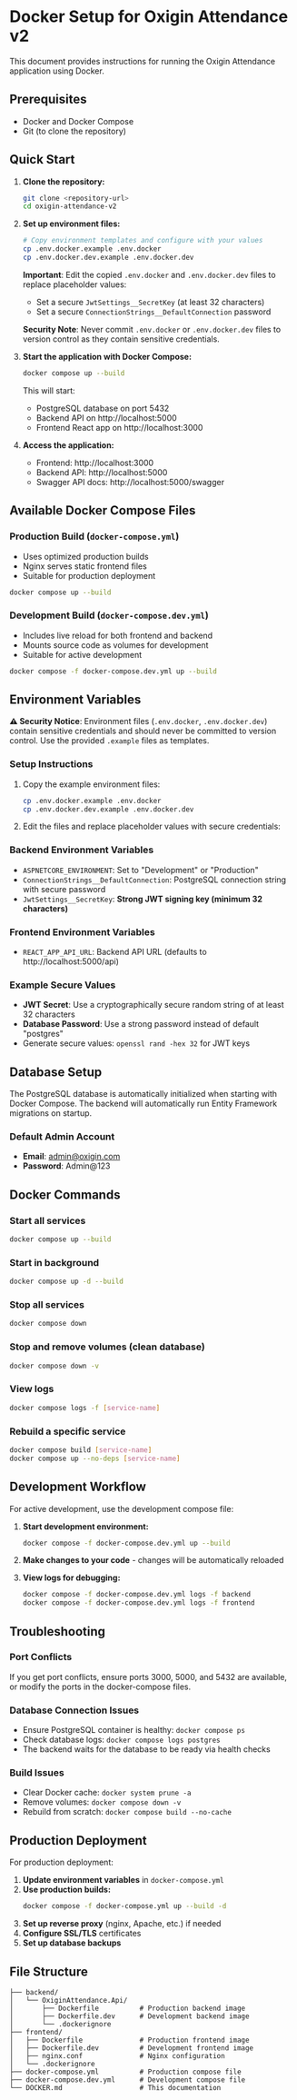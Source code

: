 # Docker Setup for Oxigin Attendance v2

This document provides instructions for running the Oxigin Attendance application using Docker.

## Prerequisites

- Docker and Docker Compose
- Git (to clone the repository)

## Quick Start

1. **Clone the repository:**
   ```bash
   git clone <repository-url>
   cd oxigin-attendance-v2
   ```

2. **Set up environment files:**
   ```bash
   # Copy environment templates and configure with your values
   cp .env.docker.example .env.docker
   cp .env.docker.dev.example .env.docker.dev
   ```
   
   **Important**: Edit the copied `.env.docker` and `.env.docker.dev` files to replace placeholder values:
   - Set a secure `JwtSettings__SecretKey` (at least 32 characters)
   - Set a secure `ConnectionStrings__DefaultConnection` password
   
   **Security Note**: Never commit `.env.docker` or `.env.docker.dev` files to version control as they contain sensitive credentials.

3. **Start the application with Docker Compose:**
   ```bash
   docker compose up --build
   ```

   This will start:
   - PostgreSQL database on port 5432
   - Backend API on http://localhost:5000
   - Frontend React app on http://localhost:3000

3. **Access the application:**
   - Frontend: http://localhost:3000
   - Backend API: http://localhost:5000
   - Swagger API docs: http://localhost:5000/swagger

## Available Docker Compose Files

### Production Build (`docker-compose.yml`)
- Uses optimized production builds
- Nginx serves static frontend files
- Suitable for production deployment

```bash
docker compose up --build
```

### Development Build (`docker-compose.dev.yml`)
- Includes live reload for both frontend and backend
- Mounts source code as volumes for development
- Suitable for active development

```bash
docker compose -f docker-compose.dev.yml up --build
```

## Environment Variables

**⚠️ Security Notice**: Environment files (`.env.docker`, `.env.docker.dev`) contain sensitive credentials and should never be committed to version control. Use the provided `.example` files as templates.

### Setup Instructions
1. Copy the example environment files:
   ```bash
   cp .env.docker.example .env.docker
   cp .env.docker.dev.example .env.docker.dev
   ```

2. Edit the files and replace placeholder values with secure credentials:

### Backend Environment Variables
- `ASPNETCORE_ENVIRONMENT`: Set to "Development" or "Production"
- `ConnectionStrings__DefaultConnection`: PostgreSQL connection string with secure password
- `JwtSettings__SecretKey`: **Strong JWT signing key (minimum 32 characters)**

### Frontend Environment Variables
- `REACT_APP_API_URL`: Backend API URL (defaults to http://localhost:5000/api)

### Example Secure Values
- **JWT Secret**: Use a cryptographically secure random string of at least 32 characters
- **Database Password**: Use a strong password instead of default "postgres"
- Generate secure values: `openssl rand -hex 32` for JWT keys

## Database Setup

The PostgreSQL database is automatically initialized when starting with Docker Compose. The backend will automatically run Entity Framework migrations on startup.

### Default Admin Account
- **Email**: admin@oxigin.com  
- **Password**: Admin@123

## Docker Commands

### Start all services
```bash
docker compose up --build
```

### Start in background
```bash
docker compose up -d --build
```

### Stop all services
```bash
docker compose down
```

### Stop and remove volumes (clean database)
```bash
docker compose down -v
```

### View logs
```bash
docker compose logs -f [service-name]
```

### Rebuild a specific service
```bash
docker compose build [service-name]
docker compose up --no-deps [service-name]
```

## Development Workflow

For active development, use the development compose file:

1. **Start development environment:**
   ```bash
   docker compose -f docker-compose.dev.yml up --build
   ```

2. **Make changes to your code** - changes will be automatically reloaded

3. **View logs for debugging:**
   ```bash
   docker compose -f docker-compose.dev.yml logs -f backend
   docker compose -f docker-compose.dev.yml logs -f frontend
   ```

## Troubleshooting

### Port Conflicts
If you get port conflicts, ensure ports 3000, 5000, and 5432 are available, or modify the ports in the docker-compose files.

### Database Connection Issues
- Ensure PostgreSQL container is healthy: `docker compose ps`
- Check database logs: `docker compose logs postgres`
- The backend waits for the database to be ready via health checks

### Build Issues
- Clear Docker cache: `docker system prune -a`
- Remove volumes: `docker compose down -v`
- Rebuild from scratch: `docker compose build --no-cache`

## Production Deployment

For production deployment:

1. **Update environment variables** in `docker-compose.yml`
2. **Use production builds:**
   ```bash
   docker compose -f docker-compose.yml up --build -d
   ```
3. **Set up reverse proxy** (nginx, Apache, etc.) if needed
4. **Configure SSL/TLS** certificates
5. **Set up database backups**

## File Structure

```
├── backend/
│   └── OxiginAttendance.Api/
│       ├── Dockerfile          # Production backend image
│       ├── Dockerfile.dev      # Development backend image
│       └── .dockerignore
├── frontend/
│   ├── Dockerfile              # Production frontend image  
│   ├── Dockerfile.dev          # Development frontend image
│   ├── nginx.conf              # Nginx configuration
│   └── .dockerignore
├── docker-compose.yml          # Production compose file
├── docker-compose.dev.yml      # Development compose file
└── DOCKER.md                   # This documentation
```